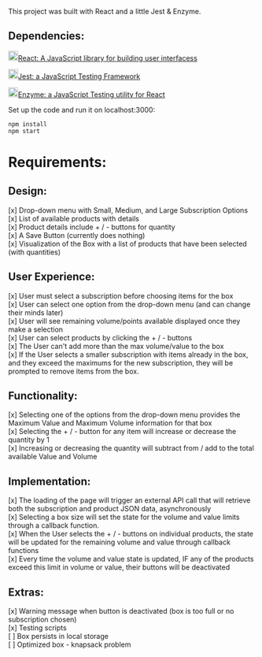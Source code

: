 This project was built with React and a little Jest & Enzyme.


## Dependencies:
<img src="https://github.com/get-icon/geticon/raw/master/icons/react.svg" alt="React" width="20px" height="20px"><a href="https://reactjs.org/" title="React">React: A JavaScript library for building user interfacess</a>
<!-- <br /> -->

<img src="https://github.com/get-icon/geticon/blob/master/icons/jest.svg" alt="Jest" width="20px" height="20px"><a href="https://jestjs.io/" title="Jest" >Jest: a JavaScript Testing Framework</a>
<!-- <br /> -->

<img src="https://github.com/get-icon/geticon/blob/master/icons/enzyme.svg" alt="Enzyme"  width="20px" height="20px"><a href="https://jestjs.io/" title="Enzyme" >Enzyme: a JavaScript Testing utility for React</a>
<!-- <br /> -->



Set up the code and run it on localhost:3000:

`npm install` <br />
`npm start`


# Requirements:

## Design:
[x] Drop-down menu with Small, Medium, and Large Subscription Options <br />
[x] List of available products with details <br />
[x] Product details include + / - buttons for quantity <br />
[x] A Save Button (currently does nothing) <br />
[x] Visualization of the Box with a list of products that have been selected (with quantities)

## User Experience:
[x] User must select a subscription before choosing items for the box <br />
[x] User can select one option from the drop-down menu (and can change their minds later) <br />
[x] User will see remaining volume/points available displayed once they make a selection <br />
[x] User can select products by clicking the + / - buttons <br />
[x] The User can't add more than the max volume/value to the box <br />
[x] If the User selects a smaller subscription with items already in the box, and they exceed the maximums for the new subscription, they will be prompted to remove items from the box.

## Functionality:
[x] Selecting one of the options from the drop-down menu provides the Maximum Value and Maximum Volume information for that box <br />
[x] Selecting the + / - button for any item will increase or decrease the quantity by 1 <br />
[x] Increasing or decreasing the quantity will subtract from / add to the total available Value and Volume <br />


## Implementation:
[x] The loading of the page will trigger an external API call that will retrieve both the subscription and product JSON data, asynchronously <br />
[x] Selecting a box size will set the state for the volume and value limits through a callback function. <br />
[x] When the User selects the + / - buttons on individual products, the state will be updated for the remaining volume and value through callback functions <br />
[x] Every time the volume and value state is updated, IF any of the products exceed this limit in volume or value, their buttons will be deactivated <br />

## Extras:
[x] Warning message when button is deactivated (box is too full or no subscription chosen) <br />
[x] Testing scripts <br />
[ ] Box persists in local storage <br />
[ ] Optimized box - knapsack problem <br />

